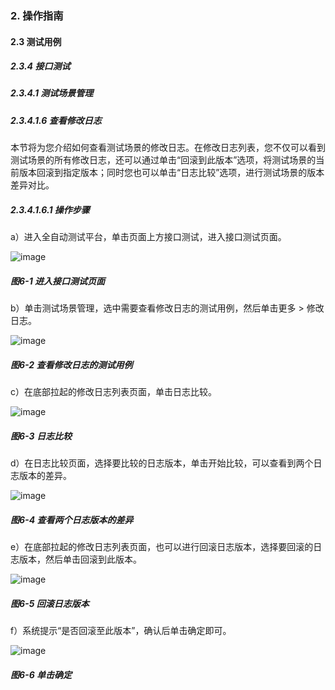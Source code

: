 ### 2. 操作指南

#### 2.3 测试用例

##### 2.3.4 接口测试

##### 2.3.4.1 测试场景管理

##### 2.3.4.1.6 查看修改日志

本节将为您介绍如何查看测试场景的修改日志。在修改日志列表，您不仅可以看到测试场景的所有修改日志，还可以通过单击“回滚到此版本”选项，将测试场景的当前版本回滚到指定版本；同时您也可以单击“日志比较”选项，进行测试场景的版本差异对比。

##### 2.3.4.1.6.1 操作步骤

a）进入全自动测试平台，单击页面上方接口测试，进入接口测试页面。

![image](https://user-images.githubusercontent.com/79617492/186634754-f4b2c704-bec9-409c-8c31-77b280becaed.png)

##### 图6-1 进入接口测试页面

b）单击测试场景管理，选中需要查看修改日志的测试用例，然后单击更多 > 修改日志。

![image](https://user-images.githubusercontent.com/79617492/186634781-8ddeed4e-5010-481a-96f4-3d55da217236.png)

##### 图6-2 查看修改日志的测试用例

c）在底部拉起的修改日志列表页面，单击日志比较。

![image](https://user-images.githubusercontent.com/79617492/186634803-46b4cfb9-fac0-44a5-b6c2-632bc188ca25.png)

##### 图6-3 日志比较

d）在日志比较页面，选择要比较的日志版本，单击开始比较，可以查看到两个日志版本的差异。

![image](https://user-images.githubusercontent.com/79617492/186634820-ccd17d8d-7ebe-47d4-ac8a-731da40687db.png)

##### 图6-4 查看两个日志版本的差异

e）在底部拉起的修改日志列表页面，也可以进行回滚日志版本，选择要回滚的日志版本，然后单击回滚到此版本。

![image](https://user-images.githubusercontent.com/79617492/186634852-4db37a80-a964-4fcd-bcb6-0ba925633416.png)

##### 图6-5 回滚日志版本

f）系统提示“是否回滚至此版本”，确认后单击确定即可。

![image](https://user-images.githubusercontent.com/79617492/186634880-2889af55-ec47-4377-8406-6cc73d02a2a8.png)

##### 图6-6 单击确定
